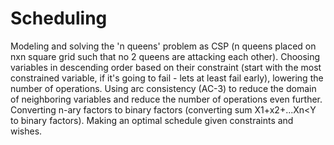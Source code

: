 # Scheduling
Modeling and solving the 'n queens' problem as CSP (n queens placed on nxn square grid such that no 2 queens are attacking each other). Choosing variables in descending order based on their constraint (start with the most constrained variable, if it's going to fail - lets at least fail early), lowering the number of operations. Using arc consistency (AC-3) to reduce the domain of neighboring variables and reduce the number of operations even further. Converting n-ary factors to binary factors (converting sum X1+x2+...Xn<Y to binary factors). Making an optimal schedule given constraints and wishes.
